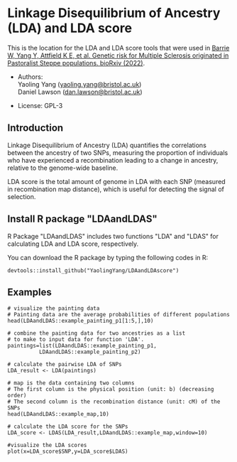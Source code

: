 # Linkage Disequilibrium of Ancestry (LDA) and LDA score

This is the location for the LDA and LDA score tools that were used in [Barrie W, Yang
Y, Attfield K E, et al. Genetic risk for Multiple Sclerosis originated
in Pastoralist Steppe populations. bioRxiv
(2022)](https://www.biorxiv.org/content/10.1101/2022.09.23.509097v1).

-   Authors:  
    Yaoling Yang (<yaoling.yang@bristol.ac.uk>)  
    Daniel Lawson (<dan.lawson@bristol.ac.uk>)

-   License: GPL-3

## Introduction
Linkage Disequilibrium of Ancestry (LDA) quantifies the correlations between the ancestry of two SNPs, measuring the proportion of individuals who have experienced a recombination leading to a change in ancestry, relative to the genome-wide baseline.

LDA score is the total amount of genome in LDA with each SNP (measured in recombination map distance), which is useful for detecting the signal of selection.

## Install R package "LDAandLDAS"
R Package "LDAandLDAS" includes two functions "LDA" and "LDAS" for calculating LDA and LDA score, respectively.

You can download the R package by typing the following codes in R:
```
devtools::install_github("YaolingYang/LDAandLDAscore")
```

## Examples
```
# visualize the painting data
# Painting data are the average probabilities of different populations
head(LDAandLDAS::example_painting_p1[1:5,],10)

# combine the painting data for two ancestries as a list
# to make to input data for function 'LDA'.
paintings=list(LDAandLDAS::example_painting_p1,
          LDAandLDAS::example_painting_p2)
          
# calculate the pairwise LDA of SNPs
LDA_result <- LDA(paintings)

# map is the data containing two columns
# The first column is the physical position (unit: b) (decreasing order)
# The second column is the recombination distance (unit: cM) of the SNPs
head(LDAandLDAS::example_map,10)

# calculate the LDA score for the SNPs
LDA_score <- LDAS(LDA_result,LDAandLDAS::example_map,window=10)

#visualize the LDA scores
plot(x=LDA_score$SNP,y=LDA_score$LDAS)
```
